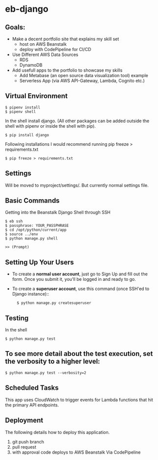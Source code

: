 eb-django
=========

Goals:
------
* Make a decent portfolio site that explains my skill set
    * host on AWS Beanstalk
    * deploy with CodePipeline for CI/CD
* Use Different AWS Data Sources
    * RDS
    * DynamoDB
* Add usefull apps to the portfolio to showcase my skills
    * Add Metabase (an open source data visualization tool) example
    * Serverless App (via AWS API-Gateway, Lambda, Cognito etc.)

Virtual Environment
-----------------
    $ pipenv install
    $ pipenv shell

In the shell install django. (All other packages can be added outside the shell with pipenv or inside the shell with pip).

    $ pip install django

Following installations I would recommend running pip freeze > requirements.txt

    $ pip freeze > requirements.txt

Settings
--------

Will be moved to myproject/settings/. But currently normal settings file.

Basic Commands
--------------
Getting into the Beanstalk Django Shell through SSH

    $ eb ssh
    $ passphrase: YOUR_PASSPHRASE
    $ cd /opt/python/current/app
    $ source ../env
    $ python manage.py shell

    >> (Prompt)

Setting Up Your Users
---------------------

* To create a **normal user account**, just go to Sign Up and fill out the form. Once you submit it, you'll be logged in and ready to go.

* To create a **superuser account**, use this command (once SSH'ed to Django instance)::

        $ python manage.py createsuperuser


Testing
--------------
In the shell

    $ python manage.py test

To see more detail about the test execution, set the verbosity to a higher level:
---------------------------------------------------------------------------------
    $ python manage.py test --verbosity=2

Scheduled Tasks
---------------

This app uses CloudWatch to trigger events for Lambda functions that hit the primary API endpoints.


Deployment
----------

The following details how to deploy this application.

1. git push branch
2. pull request
3. with approval code deploys to AWS Beanstalk Via CodePipeline
